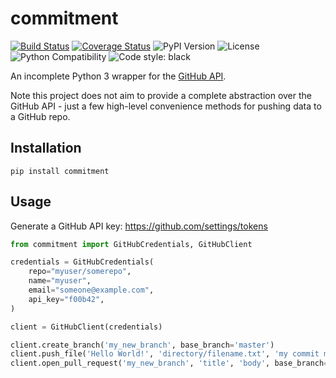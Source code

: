 # commitment

[![Build Status](https://travis-ci.org/chris48s/commitment.svg?branch=master)](https://travis-ci.org/chris48s/commitment)
[![Coverage Status](https://coveralls.io/repos/github/chris48s/commitment/badge.svg?branch=master)](https://coveralls.io/github/chris48s/commitment?branch=master)
![PyPI Version](https://img.shields.io/pypi/v/commitment.svg)
![License](https://img.shields.io/pypi/l/commitment.svg)
![Python Compatibility](https://img.shields.io/badge/dynamic/json?query=info.requires_python&label=python&url=https%3A%2F%2Fpypi.org%2Fpypi%2Fcommitment%2Fjson)
![Code style: black](https://img.shields.io/badge/code%20style-black-000000.svg)

An incomplete Python 3 wrapper for the [GitHub API](https://developer.github.com/v3/).

Note this project does not aim to provide a complete abstraction over the GitHub API - just a few high-level convenience methods for pushing data to a GitHub repo.

## Installation

`pip install commitment`

## Usage

Generate a GitHub API key: https://github.com/settings/tokens

```python
from commitment import GitHubCredentials, GitHubClient

credentials = GitHubCredentials(
    repo="myuser/somerepo",
    name="myuser",
    email="someone@example.com",
    api_key="f00b42",
)

client = GitHubClient(credentials)

client.create_branch('my_new_branch', base_branch='master')
client.push_file('Hello World!', 'directory/filename.txt', 'my commit message', branch='my_new_branch')
client.open_pull_request('my_new_branch', 'title', 'body', base_branch='master')
```
